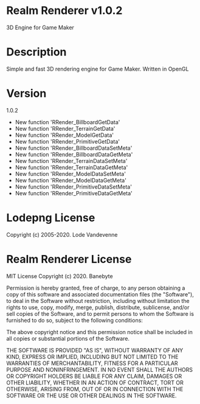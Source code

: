 # Realm Renderer v1.0.2
3D Engine for Game Maker

# Description
Simple and fast 3D rendering engine for Game Maker. Written in OpenGL

# Version
1.0.2
- New function 'RRender_BillboardGetData'
- New function 'RRender_TerrainGetData'
- New function 'RRender_ModelGetData'
- New function 'RRender_PrimitiveGetData'
- New function 'RRender_BillboardDataSetMeta'
- New function 'RRender_BillboardDataGetMeta'
- New function 'RRender_TerrainDataSetMeta'
- New function 'RRender_TerrainDataGetMeta'
- New function 'RRender_ModelDataSetMeta'
- New function 'RRender_ModelDataGetMeta'
- New function 'RRender_PrimitiveDataSetMeta'
- New function 'RRender_PrimitiveDataGetMeta'

# Lodepng License
Copyright (c) 2005-2020. Lode Vandevenne

# Realm Renderer License
MIT License
Copyright (c) 2020. Banebyte

Permission is hereby granted, free of charge, to any person obtaining a copy
of this software and associated documentation files (the "Software"), to deal
in the Software without restriction, including without limitation the rights
to use, copy, modify, merge, publish, distribute, sublicense, and/or sell
copies of the Software, and to permit persons to whom the Software is
furnished to do so, subject to the following conditions:

The above copyright notice and this permission notice shall be included in all
copies or substantial portions of the Software.

THE SOFTWARE IS PROVIDED "AS IS", WITHOUT WARRANTY OF ANY KIND, EXPRESS OR
IMPLIED, INCLUDING BUT NOT LIMITED TO THE WARRANTIES OF MERCHANTABILITY,
FITNESS FOR A PARTICULAR PURPOSE AND NONINFRINGEMENT. IN NO EVENT SHALL THE
AUTHORS OR COPYRIGHT HOLDERS BE LIABLE FOR ANY CLAIM, DAMAGES OR OTHER
LIABILITY, WHETHER IN AN ACTION OF CONTRACT, TORT OR OTHERWISE, ARISING FROM,
OUT OF OR IN CONNECTION WITH THE SOFTWARE OR THE USE OR OTHER DEALINGS IN THE
SOFTWARE.
